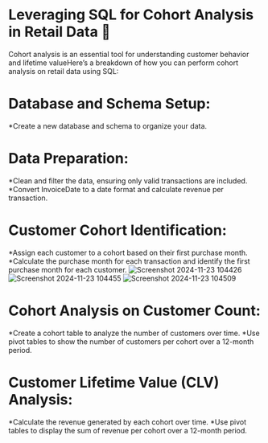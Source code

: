 # Leveraging SQL for Cohort Analysis in Retail Data 🚀
Cohort analysis is an essential tool for understanding customer behavior and lifetime valueHere’s a breakdown of how you can perform cohort analysis on retail data using SQL:

# Database and Schema Setup:
*Create a new database and schema to organize your data.

# Data Preparation:
*Clean and filter the data, ensuring only valid transactions are included.
*Convert InvoiceDate to a date format and calculate revenue per transaction.

# Customer Cohort Identification:
*Assign each customer to a cohort based on their first purchase month.
*Calculate the purchase month for each transaction and identify the first purchase month for each customer.
![Screenshot 2024-11-23 104426](https://github.com/user-attachments/assets/db90d647-9cc3-4c3b-9bf6-91072c646e31)
![Screenshot 2024-11-23 104455](https://github.com/user-attachments/assets/d69cee38-4202-45ca-af50-67a92ce5bac7)
![Screenshot 2024-11-23 104509](https://github.com/user-attachments/assets/189b1667-7a97-4719-9b41-c37e1edf7a93)


# Cohort Analysis on Customer Count:
*Create a cohort table to analyze the number of customers over time.
*Use pivot tables to show the number of customers per cohort over a 12-month period.

# Customer Lifetime Value (CLV) Analysis:
*Calculate the revenue generated by each cohort over time.
*Use pivot tables to display the sum of revenue per cohort over a 12-month period.
